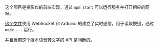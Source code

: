 这个项目是投影仪的前端实现，通过 `npm start` 可以运行服务并打开相应的网站。

[这个文件](./arduino-server.js)使用 WebSocket 和 Arduino 的建立了实时通信，用于读取按键，通过 `node ...` 运行。

并且当前这个版本语音转文字的 API 是间断的。
